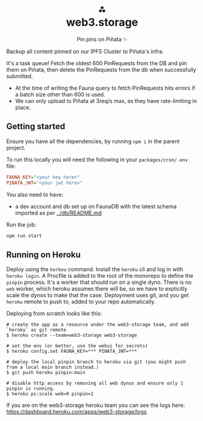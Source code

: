 <h1 align="center">⁂<br/>web3.storage</h1>
<p align="center">Pin pins on Piñata ✨</p>

Backup all content pinned on our IPFS Cluster to Piñata's infra.

It's a task queue! Fetch the oldest 600 PinRequests from the DB and pin them on Piñata, then delete the PinRequests from the db when successfully submitted.

- At the time of writing the Fauna query to fetch PinRequests hits errors if a batch size other than 600 is used.
- We can only upload to Piñata at 3req/s max, as they have rate-limiting in place.

## Getting started

Ensure you have all the dependencies, by running `npm i` in the parent project.

To run this locally you will need the following in your `packages/cron/.env` file:

```ini
FAUNA_KEY="<your key here>"
PINATA_JWT="<your jwt here>"
```

You also need to have:

- a dev account and db set up on FaunaDB with the latest schema imported as per [../db/README.md](../db/README.md)

Run the job:

```sh
npm run start
```

## Running on Heroku

Deploy using the `herkou` command. Install the `heroku` cli and log in with `heroku login`. A Procfile is added to the root of the monorepo to define the `pinpin` process. It's a worker that should run on a single dyno. There is no `web` worker, which heroku assumes there will be, so we have to explicitly scale the dynos to make that the case. Deployment uses git, and you get `heroku` remote to push to, added to your repo automatically.

Deploying from scratch looks like this:

```console
# create the app as a resource under the web3-storage team, and add `heroku` as git remote
$ heroku create --team=web3-storage web3-storage

# set the env (or better, use the webui for secrets)
$ heroku config.set FAUNA_KEY=*** PINATA_JWT=***

# deploy the local pinpin branch to heroku via git (you might push from a local main branch instead.)
$ git push heroku pinpin:main

# disable http access by removing all web dynos and ensure only 1 pinpin is running.
$ heroku ps:scale web=0 pinpin=1
```

If you are on the web3-storage heroku team you can see the logs here: https://dashboard.heroku.com/apps/web3-storage/logs

